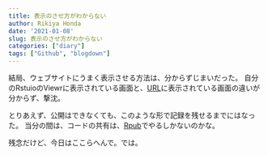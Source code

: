 ```yaml
---
title: 表示のさせ方がわからない
author: Rikiya Honda
date: '2021-01-08'
slug: 表示のさせ方がわからない
categories: ["diary"]
tags: ["Github", "blogdown"]
---
```


結局、ウェブサイトにうまく表示させる方法は、分からずじまいだった。
自分のRstuioのViewrに表示されている画面と、[URL](https://ricky-s-a.github.io/new_blog3/)に表示されている画面の違いが分からず、撃沈。

とりあえず、公開はできなくても、このような形で記録を残せるまでにはなった。
当分の間は、コードの共有は、[Rpub](https://rpubs.com/Rikcy-Henderson)でやるしかないのかな。

残念だけど、今日はここらへんで。では。